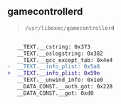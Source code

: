 ## gamecontrollerd

> `/usr/libexec/gamecontrollerd`

```diff

   __TEXT.__cstring: 0x373
   __TEXT.__oslogstring: 0x382
   __TEXT.__gcc_except_tab: 0x4e4
-  __TEXT.__info_plist: 0x5a8
+  __TEXT.__info_plist: 0x59e
   __TEXT.__unwind_info: 0x1e0
   __DATA_CONST.__auth_got: 0x228
   __DATA_CONST.__got: 0xd0

```

